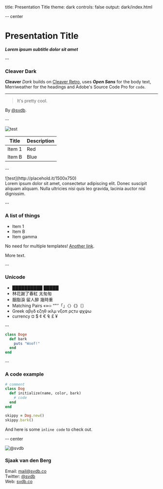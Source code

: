 title: Presentation Title
theme: dark
controls: false
output: dark/index.html

-- center

# Presentation Title
___Lorem ipsum subtitle dolor sit amet___

--

### Cleaver Dark

**Cleaver** *Dark* builds on [Cleaver Retro](http://github.com/jdan/cleaver-retro), uses ***Open Sans*** for the body text, Merriweather for the headings and Adobe's Source Code Pro for `code`.

***

> It's pretty cool.

By [@svdb](https://twitter.com/svdb).

--

![test](http://placehold.it/1500x250)

| Title       | Description |
|-------------|-------------|
| Item 1      | Red         |
| Item B      | Blue        |

--

<div class="left">
![test](http://placehold.it/1500x750)
</div>
<div class="right">
Lorem ipsum dolor sit amet, consectetur adipiscing elit. Donec suscipit aliquam aliquam. Nulla ultricies nisi quis leo gravida, lacinia auctor nisl dignissim.
</div>

--

### A list of things

* Item 1
* Item B
* Item gamma

No need for multiple templates! [Another link](http://google.com).

More text.

--

### Unicode

* ██████████ █████
* 林花謝了春紅 太匆匆
* 胭脂淚 留人醉 幾時重
* Matching Pairs «»‹› “”‘’「」〈〉《》〔〕
* Greek αβγδ εζηθ ικλμ νξοπ ρςτυ φχψω
* currency  ¤ $ ¢ € ₠ £ ¥

--

```ruby
class Doge
  def bark
    puts "Woof!"
  end
end
```

--

### A code example

```ruby
# comment
class Dog
  def initialize(name, color, bark)
    # code
  end
end

skippy = Dog.new()
skippy.bark()
```

And here is some `inline code` to check out.

-- center

<img class="badge" src="https://pbs.twimg.com/profile_images/527211840250474496/UmC1pY-x.png" alt="@svdb">

### Sjaak van den Berg
Email: [mail@svdb.co](mailto:mail@svdb.co)<br />
Twitter: [@svdb](#)<br />
Web: [svdb.co](http://svdb.co)
